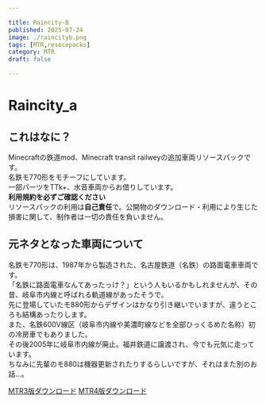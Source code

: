 ```yaml
---

title: Raincity-B
published: 2025-07-24
image: ./raincityb.png
tags: [MTR,resocepacks]
category: MTR
draft: false

---
```


# Raincity_a
## これはなに？
Minecraftの鉄道mod、Minecraft transit railweyの追加車両リソースパックです。  
名鉄モ770形をモチーフにしています。  
一部パーツをTTk+、水音車両からお借りしています。  
**利用規約を必ずご確認ください**  
リソースパックの利用は**自己責任**で。公開物のダウンロード・利用により生じた損害に関して、制作者は一切の責任を負いません。  
## 元ネタとなった車両について
名鉄モ770形は、1987年から製造された、名古屋鉄道（名鉄）の路面電車車両です。  
「名鉄に路面電車なんてあったっけ？」という人もいるかもしれませんが、その昔、岐阜市内線と呼ばれる軌道線があったそうで。  
先に登場していたモ880形からデザインはかなり引き継いでいますが、違うところも結構あったりします。  
また、名鉄600V線区（岐阜市内線や美濃町線などを全部ひっくるめた名称）初の冷房車でもありました。  
その後2005年に岐阜市内線が廃止。福井鉄道に譲渡され、今でも元気に走っています。  
ちなみに先輩のモ880は機器更新されたりするらしいですが、それはまた別のお話…。

 [MTR3版ダウンロード](https://uu.getuploader.com/ame_trec2/download/6)
 [MTR4版ダウンロード](https://uu.getuploader.com/ame_trec2/download/7)